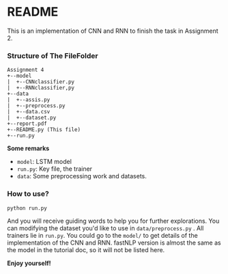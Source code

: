 # README

This is an implementation of CNN and RNN to finish the task in Assignment 2. 

### Structure of The FileFolder

```
Assignment 4
+--model
|  +--CNNclassifier.py
|  +--RNNclassifier,py
+--data
|  +--assis.py
|  +--preprocess.py
|  +--data.csv
|  +--dataset.py
+--report.pdf
+--README.py (This file)
+--run.py
```

**Some remarks**

- `model`: LSTM model
- `run.py`: Key file, the trainer
- `data`: Some preprocessing work and datasets.

### How to use?

```
python run.py
```

And you will receive guiding words to help you for further explorations. You can modifying the dataset you'd like to use in `data/preprocess.py` . All trainers lie in `run.py`. You could go to the `model/` to get details of the implementation of the CNN and RNN. fastNLP version is almost the same as the model in the tutorial doc, so it will not be listed here.

**Enjoy yourself!**